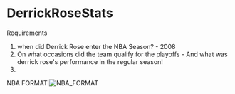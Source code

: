 # DerrickRoseStats
 

 Requirements
 1. when did Derrick Rose enter the NBA Season? - 2008
 2. On what occasions did the team qualify for the playoffs - And what was derrick rose's performance in the regular season!
 3.



NBA FORMAT
![NBA_FORMAT]('../3_Material/NBA_Flowchart.png')